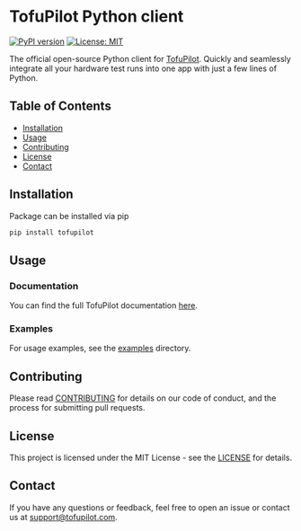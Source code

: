 # TofuPilot Python client

[![PyPI version](https://badge.fury.io/py/tofupilot.svg)](https://badge.fury.io/py/tofupilot)
[![License: MIT](https://img.shields.io/badge/License-MIT-yellow.svg)](https://opensource.org/licenses/MIT)

The official open-source Python client for [TofuPilot](https://tofupilot.com). Quickly and seamlessly integrate all your hardware test runs into one app with just a few lines of Python.

## Table of Contents

- [Installation](#installation)
- [Usage](#usage)
- [Contributing](#contributing)
- [License](#license)
- [Contact](#contact)

## Installation

Package can be installed via pip

```bash
pip install tofupilot
```

## Usage

### Documentation

You can find the full TofuPilot documentation [here](https://docs.tofupilot.com).

### Examples

For usage examples, see the [examples](./examples/create_run_basic.py) directory.

## Contributing

Please read [CONTRIBUTING](./CONTRIBUTING.md) for details on our code of conduct, and the process for submitting pull requests.

## License

This project is licensed under the MIT License - see the [LICENSE](./LICENSE) for details.

## Contact

If you have any questions or feedback, feel free to open an issue or contact us at support@tofupilot.com.
